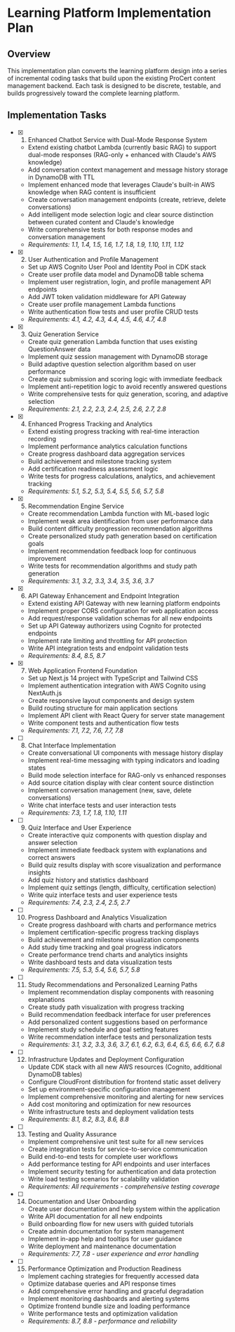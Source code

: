 # Learning Platform Implementation Plan

## Overview

This implementation plan converts the learning platform design into a series of incremental coding tasks that build upon the existing ProCert content management backend. Each task is designed to be discrete, testable, and builds progressively toward the complete learning platform.

## Implementation Tasks

- [x] 1. Enhanced Chatbot Service with Dual-Mode Response System
  - Extend existing chatbot Lambda (currently basic RAG) to support dual-mode responses (RAG-only + enhanced with Claude's AWS knowledge)
  - Add conversation context management and message history storage in DynamoDB with TTL
  - Implement enhanced mode that leverages Claude's built-in AWS knowledge when RAG content is insufficient
  - Create conversation management endpoints (create, retrieve, delete conversations)
  - Add intelligent mode selection logic and clear source distinction between curated content and Claude's knowledge
  - Write comprehensive tests for both response modes and conversation management
  - _Requirements: 1.1, 1.4, 1.5, 1.6, 1.7, 1.8, 1.9, 1.10, 1.11, 1.12_

- [x] 2. User Authentication and Profile Management
  - Set up AWS Cognito User Pool and Identity Pool in CDK stack
  - Create user profile data model and DynamoDB table schema
  - Implement user registration, login, and profile management API endpoints
  - Add JWT token validation middleware for API Gateway
  - Create user profile management Lambda functions
  - Write authentication flow tests and user profile CRUD tests
  - _Requirements: 4.1, 4.2, 4.3, 4.4, 4.5, 4.6, 4.7, 4.8_

- [x] 3. Quiz Generation Service
  - Create quiz generation Lambda function that uses existing QuestionAnswer data
  - Implement quiz session management with DynamoDB storage
  - Build adaptive question selection algorithm based on user performance
  - Create quiz submission and scoring logic with immediate feedback
  - Implement anti-repetition logic to avoid recently answered questions
  - Write comprehensive tests for quiz generation, scoring, and adaptive selection
  - _Requirements: 2.1, 2.2, 2.3, 2.4, 2.5, 2.6, 2.7, 2.8_

- [x] 4. Enhanced Progress Tracking and Analytics
  - Extend existing progress tracking with real-time interaction recording
  - Implement performance analytics calculation functions
  - Create progress dashboard data aggregation services
  - Build achievement and milestone tracking system
  - Add certification readiness assessment logic
  - Write tests for progress calculations, analytics, and achievement tracking
  - _Requirements: 5.1, 5.2, 5.3, 5.4, 5.5, 5.6, 5.7, 5.8_

- [x] 5. Recommendation Engine Service
  - Create recommendation Lambda function with ML-based logic
  - Implement weak area identification from user performance data
  - Build content difficulty progression recommendation algorithms
  - Create personalized study path generation based on certification goals
  - Implement recommendation feedback loop for continuous improvement
  - Write tests for recommendation algorithms and study path generation
  - _Requirements: 3.1, 3.2, 3.3, 3.4, 3.5, 3.6, 3.7_

- [x] 6. API Gateway Enhancement and Endpoint Integration
  - Extend existing API Gateway with new learning platform endpoints
  - Implement proper CORS configuration for web application access
  - Add request/response validation schemas for all new endpoints
  - Set up API Gateway authorizers using Cognito for protected endpoints
  - Implement rate limiting and throttling for API protection
  - Write API integration tests and endpoint validation tests
  - _Requirements: 8.4, 8.5, 8.7_

- [x] 7. Web Application Frontend Foundation
  - Set up Next.js 14 project with TypeScript and Tailwind CSS
  - Implement authentication integration with AWS Cognito using NextAuth.js
  - Create responsive layout components and design system
  - Build routing structure for main application sections
  - Implement API client with React Query for server state management
  - Write component tests and authentication flow tests
  - _Requirements: 7.1, 7.2, 7.6, 7.7, 7.8_

- [ ] 8. Chat Interface Implementation
  - Create conversational UI components with message history display
  - Implement real-time messaging with typing indicators and loading states
  - Build mode selection interface for RAG-only vs enhanced responses
  - Add source citation display with clear content source distinction
  - Implement conversation management (new, save, delete conversations)
  - Write chat interface tests and user interaction tests
  - _Requirements: 7.3, 1.7, 1.8, 1.10, 1.11_

- [ ] 9. Quiz Interface and User Experience
  - Create interactive quiz components with question display and answer selection
  - Implement immediate feedback system with explanations and correct answers
  - Build quiz results display with score visualization and performance insights
  - Add quiz history and statistics dashboard
  - Implement quiz settings (length, difficulty, certification selection)
  - Write quiz interface tests and user experience tests
  - _Requirements: 7.4, 2.3, 2.4, 2.5, 2.7_

- [ ] 10. Progress Dashboard and Analytics Visualization
  - Create progress dashboard with charts and performance metrics
  - Implement certification-specific progress tracking displays
  - Build achievement and milestone visualization components
  - Add study time tracking and goal progress indicators
  - Create performance trend charts and analytics insights
  - Write dashboard tests and data visualization tests
  - _Requirements: 7.5, 5.3, 5.4, 5.6, 5.7, 5.8_

- [ ] 11. Study Recommendations and Personalized Learning Paths
  - Implement recommendation display components with reasoning explanations
  - Create study path visualization with progress tracking
  - Build recommendation feedback interface for user preferences
  - Add personalized content suggestions based on performance
  - Implement study schedule and goal setting features
  - Write recommendation interface tests and personalization tests
  - _Requirements: 3.1, 3.2, 3.3, 3.6, 3.7, 6.1, 6.2, 6.3, 6.4, 6.5, 6.6, 6.7, 6.8_

- [ ] 12. Infrastructure Updates and Deployment Configuration
  - Update CDK stack with all new AWS resources (Cognito, additional DynamoDB tables)
  - Configure CloudFront distribution for frontend static asset delivery
  - Set up environment-specific configuration management
  - Implement comprehensive monitoring and alerting for new services
  - Add cost monitoring and optimization for new resources
  - Write infrastructure tests and deployment validation tests
  - _Requirements: 8.1, 8.2, 8.3, 8.6, 8.8_

- [ ] 13. Testing and Quality Assurance
  - Implement comprehensive unit test suite for all new services
  - Create integration tests for service-to-service communication
  - Build end-to-end tests for complete user workflows
  - Add performance testing for API endpoints and user interfaces
  - Implement security testing for authentication and data protection
  - Write load testing scenarios for scalability validation
  - _Requirements: All requirements - comprehensive testing coverage_

- [ ] 14. Documentation and User Onboarding
  - Create user documentation and help system within the application
  - Write API documentation for all new endpoints
  - Build onboarding flow for new users with guided tutorials
  - Create admin documentation for system management
  - Implement in-app help and tooltips for user guidance
  - Write deployment and maintenance documentation
  - _Requirements: 7.7, 7.8 - user experience and error handling_

- [ ] 15. Performance Optimization and Production Readiness
  - Implement caching strategies for frequently accessed data
  - Optimize database queries and API response times
  - Add comprehensive error handling and graceful degradation
  - Implement monitoring dashboards and alerting systems
  - Optimize frontend bundle size and loading performance
  - Write performance tests and optimization validation
  - _Requirements: 8.7, 8.8 - performance and reliability_